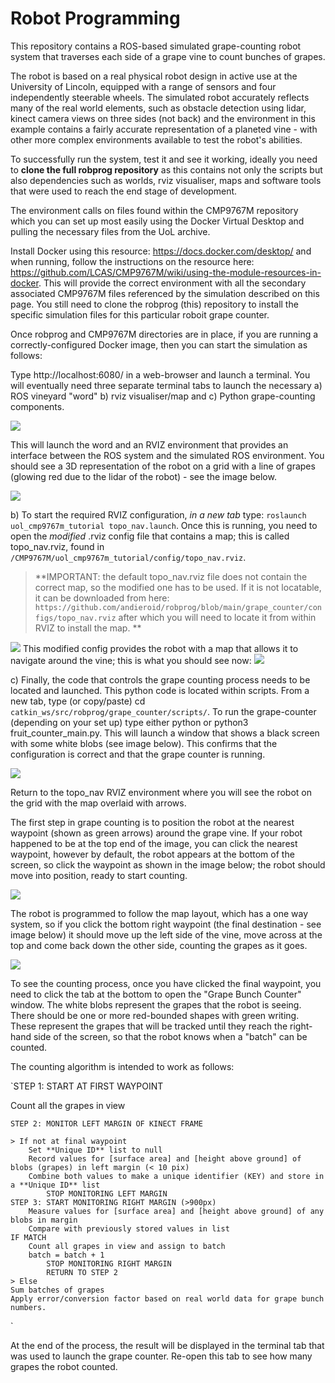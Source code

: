 # Robot Programming

This repository contains a ROS-based simulated grape-counting robot system that traverses each side of a grape vine to count bunches of grapes.

The robot is based on a real physical robot design in active use at the University of Lincoln, equipped with a range of sensors and four independently steerable wheels.  The simulated robot accurately reflects many of the real world elements, such as obstacle detection using lidar, kinect camera views on three sides (not back) and the environment in this example contains a fairly accurate representation of a planeted vine - with other more complex environments available to test the robot's abilities.

To successfully run the system, test it and see it working, ideally you need to **clone the full robprog repository** as this contains not only the scripts but also dependencies such as worlds, rviz visualiser, maps and software tools that were used to reach the end stage of development.

The environment calls on files found within the CMP9767M repository which you can set up most easily using the Docker Virtual Desktop and pulling the necessary files from the UoL archive.

Install Docker using this resource: https://docs.docker.com/desktop/ and when running, follow the instructions on the resource here: https://github.com/LCAS/CMP9767M/wiki/using-the-module-resources-in-docker.  This will provide the correct environment with all the secondary associated CMP9767M files referenced by the simulation described on this page.  You still need to clone the robprog (this) repository to install the specific simulation files for this particular roboit grape counter.

Once robprog and CMP9767M directories are in place, if you are running a correctly-configured Docker image, then you can start the simulation as follows:

Type http://localhost:6080/ in a web-browser and launch a terminal.  You will eventually need three separate terminal tabs to launch the necessary a) ROS vineyard "word" b) rviz visualiser/map and c) Python grape-counting components.  


<img src="https://github.com/andieroid/robprog/blob/main/grape_counter/scripts/images/launching-vineyard-world.png">

This will launch the word and an RVIZ environment that provides an interface between the ROS system and the simulated ROS environment.  You should see a 3D representation of the robot on a grid with a line of grapes (glowing red due to the lidar of the robot) - see the image below.

<img src="https://github.com/andieroid/robprog/blob/main/grape_counter/scripts/images/initial-rviz-launch.png">

b) To start the required RVIZ configuration, *in a new tab* type: `roslaunch uol_cmp9767m_tutorial topo_nav.launch`.  Once this is running, you need to open the *modified* .rviz config file that contains a map; this is called topo_nav.rviz, found in `/CMP9767M/uol_cmp9767m_tutorial/config/topo_nav.rviz`.  

> **IMPORTANT: the default topo_nav.rviz file does not contain the correct map, so the modified one has to be used.  If it is not locatable, it can be downloaded from here: `https://github.com/andieroid/robprog/blob/main/grape_counter/configs/topo_nav.rviz` after which you will need to locate it from within RVIZ to install the map.
**

<img src="https://github.com/andieroid/robprog/blob/main/grape_counter/scripts/images/selecting-the-modified-config-file.png">
This modified config provides the robot with a map that allows it to navigate around the vine; this is what you should see now:

<img src="https://github.com/andieroid/robprog/blob/main/grape_counter/scripts/images/rviz-launched.png">

c) Finally, the code that controls the grape counting process needs to be located and launched.  This python code is located within scripts.  From a new tab, type (or copy/paste) cd `catkin_ws/src/robprog/grape_counter/scripts/`. To run the grape-counter (depending on your set up) type either python or python3 fruit_counter_main.py. This will launch a window that shows a black screen with some white blobs (see image below).  This confirms that the configuration is correct and that the grape counter is running.

<img src="https://github.com/andieroid/robprog/blob/main/grape_counter/scripts/images/black-screen-with-white-blobs.png">

Return to the topo_nav RVIZ environment where you will see the robot on the grid with the map overlaid with arrows.

The first step in grape counting is to position the robot at the nearest waypoint (shown as green arrows) around the grape vine.  If your robot happened to be at the top end of the image, you can click the nearest waypoint, however by default, the robot appears at the bottom of the screen, so click the waypoint as shown in the image below; the robot should move into position, ready to start counting.

[<img src="https://github.com/andieroid/robprog/blob/main/grape_counter/scripts/images/robot-at-start-position.png">](https://)

The robot is programmed to follow the map layout, which has a one way system, so if you click the bottom right waypoint (the final destination - see image below) it should move up the left side of the vine, move across at the top and come back down the other side, counting the grapes as it goes. 

<img src="https://github.com/andieroid/robprog/blob/main/grape_counter/scripts/images/start_counting.png">

To see the counting process, once you have clicked the final waypoint, you need to click the tab at the bottom to open the "Grape Bunch Counter" window. The white blobs represent the grapes that the robot is seeing.  There should be one or more red-bounded shapes with green writing.  These represent the grapes that will be tracked until they reach the right-hand side of the screen, so that the robot knows when a "batch" can be counted.

The counting algorithm is intended to work as follows:

`STEP 1: START AT FIRST WAYPOINT

Count all the grapes in view

    STEP 2: MONITOR LEFT MARGIN OF KINECT FRAME
    
    > If not at final waypoint
        Set **Unique ID** list to null    
        Record values for [surface area] and [height above ground] of blobs (grapes) in left margin (< 10 pix)
        Combine both values to make a unique identifier (KEY) and store in a **Unique ID** list
            STOP MONITORING LEFT MARGIN 
    STEP 3: START MONITORING RIGHT MARGIN (>900px)
        Measure values for [surface area] and [height above ground] of any blobs in margin
        Compare with previously stored values in list
    IF MATCH
        Count all grapes in view and assign to batch
        batch = batch + 1
            STOP MONITORING RIGHT MARGIN
            RETURN TO STEP 2
    > Else
    Sum batches of grapes
    Apply error/conversion factor based on real world data for grape bunch numbers. 
`




At the end of the process, the result will be displayed in the terminal tab that was used to launch the grape counter.  Re-open this tab to see how many grapes the robot counted.


